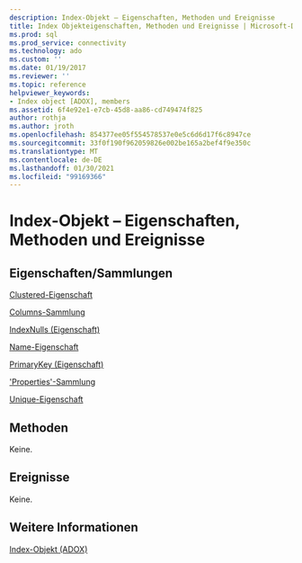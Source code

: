 ```yaml
---
description: Index-Objekt – Eigenschaften, Methoden und Ereignisse
title: Index Objekteigenschaften, Methoden und Ereignisse | Microsoft-Dokumentation
ms.prod: sql
ms.prod_service: connectivity
ms.technology: ado
ms.custom: ''
ms.date: 01/19/2017
ms.reviewer: ''
ms.topic: reference
helpviewer_keywords:
- Index object [ADOX], members
ms.assetid: 6f4e92e1-e7cb-45d8-aa86-cd749474f825
author: rothja
ms.author: jroth
ms.openlocfilehash: 854377ee05f554578537e0e5c6d6d17f6c8947ce
ms.sourcegitcommit: 33f0f190f962059826e002be165a2bef4f9e350c
ms.translationtype: MT
ms.contentlocale: de-DE
ms.lasthandoff: 01/30/2021
ms.locfileid: "99169366"
---
```

# <a name="index-object-properties-methods-and-events"></a>Index-Objekt – Eigenschaften, Methoden und Ereignisse
## <a name="propertiescollections"></a>Eigenschaften/Sammlungen  
 [Clustered-Eigenschaft](./clustered-property-adox.md)  
  
 [Columns-Sammlung](./columns-collection-adox.md)  
  
 [IndexNulls (Eigenschaft)](./indexnulls-property-adox.md)  
  
 [Name-Eigenschaft](./name-property-adox.md)  
  
 [PrimaryKey (Eigenschaft)](./primarykey-property-adox.md)  
  
 ['Properties'-Sammlung](../ado-api/properties-collection-ado.md)  
  
 [Unique-Eigenschaft](./unique-property-adox.md)  
  
## <a name="methods"></a>Methoden  
 Keine.  
  
## <a name="events"></a>Ereignisse  
 Keine.  
  
## <a name="see-also"></a>Weitere Informationen  
 [Index-Objekt (ADOX)](./index-object-adox.md)